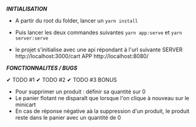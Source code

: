 **_INITIALISATION_**

-   A partir du root du folder, lancer un `yarn install`

-   Puis lancer les deux commandes suivantes
    `yarn app:serve` et `yarn server:serve`

-   le projet s'initialise avec une api répondant à l'url suivante
    SERVER http://localhost:3000/cart
    APP http://localhost:8080/

**_FONCTIONNALITES / BUGS_**

✔ TODO #1
✔ TODO #2
✔ TODO #3 BONUS

-   Pour supprimer un produit : définir sa quantité sur 0
-   Le panier flotant ne disparaît que lorsque l'on clique à nouveau sur le minicart
-   En cas de réponse négative aà la suppression d'un produit, le produit reste dans le panier avec un quantité de 0
